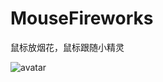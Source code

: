 # MouseFireworks

鼠标放烟花，鼠标跟随小精灵

![avatar](http://alicdn.leaful.com/wp-content/uploads/2020/04/SNAG-2020-4-27-20.08.59.jpg)